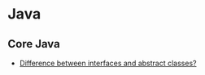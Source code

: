 # Java

## Core Java
*  [Difference between interfaces and abstract classes?](http://derek-dchu.gitbooks.io/awesome-note/content/java_classes_and_objects.html#abstract-class-vs-interface)
